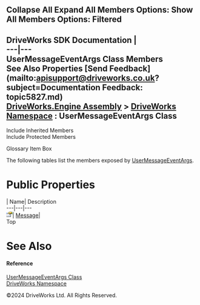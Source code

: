        

 Collapse All Expand All  Members Options: Show All  Members Options: Filtered   
---  
DriveWorks SDK Documentation  |   
---|---  
UserMessageEventArgs Class Members   
See Also Properties [Send Feedback](mailto:apisupport@driveworks.co.uk?subject=Documentation Feedback: topic5827.md)  
[DriveWorks.Engine Assembly](topic2156.md) > [DriveWorks Namespace](topic2159.md) : UserMessageEventArgs Class  
---  
  
Include Inherited Members    
Include Protected Members  


Glossary Item Box

The following tables list the members exposed by [UserMessageEventArgs](topic5827.md).

# Public Properties

| Name| Description  
---|---|---  
![Public Property](dotnetimages/publicProperty.gif)| [Message](topic5833.md)|   
Top

# See Also

#### Reference

[UserMessageEventArgs Class](topic5827.md)   
[DriveWorks Namespace](topic2159.md)

©2024 DriveWorks Ltd. All Rights Reserved.
